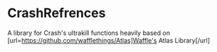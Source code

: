 # CrashRefrences
A library for Crash's ultrakill functions
heavily based on [url=https://github.com/wafflethings/Atlas]Waffle's Atlas Library[/url]
